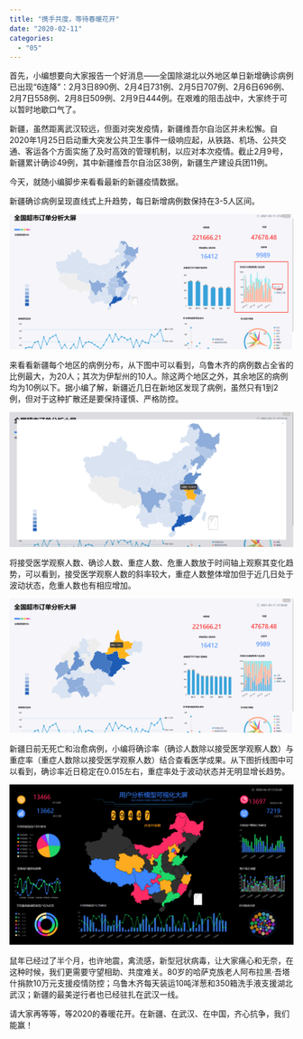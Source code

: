 ```yaml
---
title: "携手共度，等待春暖花开"
date: "2020-02-11"
categories: 
  - "05"
---
```


首先，小编想要向大家报告一个好消息——全国除湖北以外地区单日新增确诊病例已出现“6连降”：2月3日890例、2月4日731例、2月5日707例、2月6日696例、2月7日558例、2月8日509例、2月9日444例。在艰难的阻击战中，大家终于可以暂时地歇口气了。

新疆，虽然距离武汉较远，但面对突发疫情，新疆维吾尔自治区并未松懈。自2020年1月25日启动重大突发公共卫生事件一级响应起，从铁路、机场、公共交通、客运各个方面实施了及时高效的管理机制，以应对本次疫情。截止2月9号，新疆累计确诊49例，其中新疆维吾尔自治区38例，新疆生产建设兵团11例。

今天，就随小编脚步来看看最新的新疆疫情数据。

新疆确诊病例呈现直线式上升趋势，每日新增病例数保持在3-5人区间。

![](images/word-image-48.png)

来看看新疆每个地区的病例分布，从下图中可以看到，乌鲁木齐的病例数占全省的比例最大，为20人；其次为伊犁州的10人。除这两个地区之外，其余地区的病例均为10例以下。据小编了解，新疆近几日在新地区发现了病例，虽然只有1到2例，但对于这种扩散还是要保持谨慎、严格防控。

![](images/word-image-49.png)

将接受医学观察人数、确诊人数、重症人数、危重人数放于时间轴上观察其变化趋势，可以看到，接受医学观察人数的斜率较大，重症人数整体增加但于近几日处于波动状态，危重人数也有相应增加。

![](images/word-image-50.png)

新疆日前无死亡和治愈病例，小编将确诊率（确诊人数除以接受医学观察人数）与重症率（重症人数除以接受医学观察人数）结合查看医学成果。从下图折线图中可以看到，确诊率近日稳定在0.015左右，重症率处于波动状态并无明显增长趋势。

![](images/word-image-51.png)

鼠年已经过了半个月，也许地震，禽流感，新型冠状病毒，让大家痛心和无奈，在这种时候，我们更需要守望相助、共度难关。80岁的哈萨克族老人阿布拉黑·吾塔什捐款10万元支援疫情防控；乌鲁木齐每天装运10吨洋葱和350箱洗手液支援湖北武汉；新疆的最美逆行者也已经驻扎在武汉一线。

请大家再等等，等2020的春暖花开。在新疆、在武汉、在中国，齐心抗争，我们能赢！
